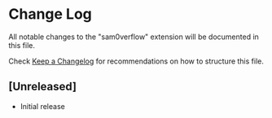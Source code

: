 # Change Log

All notable changes to the "sam0verflow" extension will be documented in this file.

Check [Keep a Changelog](http://keepachangelog.com/) for recommendations on how to structure this file.

## [Unreleased]

- Initial release
